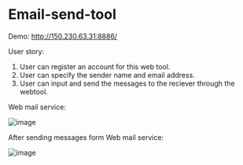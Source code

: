 # Email-send-tool

Demo: http://150.230.63.31:8886/

User story:

1. User can register an account for this web tool.
2. User can specify the sender name and email address.
2. User can input and send the messages to the reciever through the webtool.


Web mail service:

![image](https://user-images.githubusercontent.com/49865575/189600277-08f4e241-d80d-467d-82bf-78b25ac86e16.png)


After sending messages form Web mail service:

![image](https://user-images.githubusercontent.com/49865575/189600713-b13d8b2c-9600-4d4d-9d49-3db62233d4d7.png)
